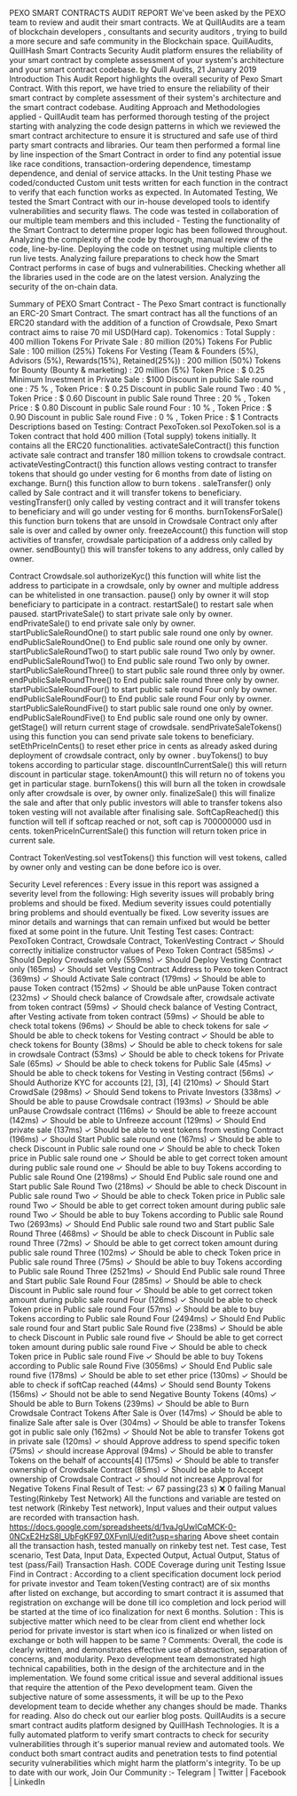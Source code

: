 PEXO SMART CONTRACTS AUDIT REPORT
We've been asked by the PEXO team to review and audit their smart contracts.
We at QuillAudits are a team of blockchain developers , consultants and security auditors , trying to build a more secure and safe community in the Blockchain space. QuillAudits, QuillHash Smart Contracts Security Audit platform ensures the reliability of your smart contract by complete assessment of your system's architecture and your smart contract codebase.
by Quill Audits, 21 January 2019
Introduction
This Audit Report highlights the overall security of Pexo Smart Contract. With this report, we have tried to ensure the reliability of their smart contract by complete assessment of their system's architecture and the smart contract codebase.
Auditing Approach and Methodologies applied -
QuillAudit team has performed thorough testing of the project starting with analyzing the code design patterns in which we reviewed the smart contract architecture to ensure it is structured and safe use of third party smart contracts and libraries.
Our team then performed a formal line by line inspection of the Smart Contract in order to find any potential issue like race conditions, transaction-ordering dependence, timestamp dependence, and denial of service attacks.
In the Unit testing Phase we coded/conducted Custom unit tests written for each function in the contract to verify that each function works as expected. In Automated Testing, We tested the Smart Contract with our in-house developed tools to identify vulnerabilities and security flaws.
The code was tested in collaboration of our multiple team members and this included -
Testing the functionality of the Smart Contract to determine proper logic has been followed throughout.
Analyzing the complexity of the code by thorough, manual review of the code, line-by-line.
Deploying the code on testnet using multiple clients to run live tests.
Analyzing failure preparations to check how the Smart Contract performs in case of bugs and vulnerabilities.
Checking whether all the libraries used in the code are on the latest version.
Analyzing the security of the on-chain data.

Summary of PEXO Smart Contract -
The Pexo Smart contract is functionally an ERC-20 Smart Contract. The smart contract has all the functions of an ERC20 standard with the addition of a function of Crowdsale, Pexo Smart contract aims to raise 70 mil USD(Hard cap).
Tokenomics :
Total Supply : 400 million
Tokens For Private Sale : 80 million (20%)
Tokens For Public Sale : 100 million (25%)
Tokens For Vesting (Team & Founders (5%), Advisors (5%), Rewards(15%), Retained(25%)) : 200 million (50%)
Tokens for Bounty (Bounty & marketing) : 20 million (5%)
Token Price : $ 0.25
Minimum Investment in Private Sale : $100
Discount in public Sale round one : 75 % , Token Price : $ 0.25
Discount in public Sale round Two : 40 % , Token Price : $ 0.60
Discount in public Sale round Three : 20 % , Token Price : $ 0.80
Discount in public Sale round Four : 10 % , Token Price : $ 0.90
Discount in public Sale round Five : 0 % , Token Price : $ 1
Contracts Descriptions based on Testing:
Contract PexoToken.sol
PexoToken.sol is a Token contract that hold 400 million (Total supply) tokens initially.
It contains all the ERC20 functionalities.
activateSaleContract() this function activate sale contract and transfer 180 million tokens to crowdsale contract.
activateVestingContract() this function allows vesting contract to transfer tokens that should go under vesting for 6 months from date of listing on exchange.
Burn() this function allow to burn tokens .
saleTransfer() only called by Sale contract and it will transfer tokens to beneficiary.
vestingTransfer() only called by vesting contract and it will transfer tokens to beneficiary and will go under vesting for 6 months.
burnTokensForSale() this function burn tokens that are unsold in Crowdsale Contract only after sale is over and called by owner only.
freezeAccount() this function will stop activities of transfer, crowdsale participation of a address only called by owner.
sendBounty() this will transfer tokens to any address, only called by owner.

Contract Crowdsale.sol
authorizeKyc() this function will white list the address to participate in a crowdsale, only by owner and multiple address can be whitelisted in one transaction.
pause() only by owner it will stop beneficiary to participate in a contract.
restartSale() to restart sale when paused.
startPrivateSale() to start private sale only by owner.
endPrivateSale() to end private sale only by owner.
startPublicSaleRoundOne() to start public sale round one only by owner.
endPublicSaleRoundOne() to End public sale round one only by owner.
startPublicSaleRoundTwo() to start public sale round Two only by owner.
endPublicSaleRoundTwo() to End public sale round Two only by owner.
startPublicSaleRoundThree() to start public sale round three only by owner.
endPublicSaleRoundThree() to End public sale round three only by owner.
startPublicSaleRoundFour() to start public sale round Four only by owner.
endPublicSaleRoundFour() to End public sale round Four only by owner.
startPublicSaleRoundFive() to start public sale round one only by owner.
endPublicSaleRoundFive() to End public sale round one only by owner.
getStage() will return current stage of crowdsale.
sendPrivateSaleTokens() using this function you can send private sale tokens to beneficiary.
setEthPriceInCents() to reset ether price in cents as already asked during deployment of crowdsale contract, only by owner .
buyTokens() to buy tokens according to particular stage.
discountInCurrentSale() this will return discount in particular stage.
tokenAmount() this will return no of tokens you get in particular stage.
burnTokens() this will burn all the token in crowdsale only after crowdsale is over, by owner only.
finalizeSale() this will finalize the sale and after that only public investors will able to transfer tokens also token vesting will not available after finalising sale.
SoftCapReached() this function will tell if softcap reached or not, soft cap is 700000000 usd in cents.
tokenPriceInCurrentSale() this function will return token price in current sale.

Contract TokenVesting.sol
vestTokens() this function will vest tokens, called by owner only and vesting can be done before ico is over.

Security Level references :
Every issue in this report was assigned a severity level from the following:
High severity issues will probably bring problems and should be fixed.
Medium severity issues could potentially bring problems and should eventually be fixed.
Low severity issues are minor details and warnings that can remain unfixed but would be better fixed at some point in the future.
Unit Testing
Test cases:
Contract: PexoToken Contract, Crowdsale Contract, TokenVesting Contract
✓ Should correctly initialize constructor values of Pexo Token Contract (585ms)
✓ Should Deploy Crowdsale only (559ms)
✓ Should Deploy Vesting Contract only (165ms)
✓ Should set Vesting Contract Address to Pexo token Contract (369ms)
✓ Should Activate Sale contract (179ms)
✓ Should be able to pause Token contract (152ms)
✓ Should be able unPause Token contract (232ms)
✓ Should check balance of Crowdsale after, crowdsale activate from token contract (59ms)
✓ Should check balance of Vesting Contract, after Vesting activate from token contract (59ms)
✓ Should be able to check total tokens (96ms)
✓ Should be able to check tokens for sale
✓ Should be able to check tokens for Vesting contract
✓ Should be able to check tokens for Bounty (38ms)
✓ Should be able to check tokens for sale in crowdsale Contract (53ms)
✓ Should be able to check tokens for Private Sale (65ms)
✓ Should be able to check tokens for Public Sale (45ms)
✓ Should be able to check tokens for Vesting in Vesting contract (56ms)
✓ Should Authorize KYC for accounts [2], [3], [4] (210ms)
✓ Should Start CrowdSale (298ms)
✓ Should Send tokens to Private Investors (338ms)
✓ Should be able to pause Crowdsale contract (193ms)
✓ Should be able unPause Crowdsale contract (116ms)
✓ Should be able to freeze account (142ms)
✓ Should be able to Unfreeze account (129ms)
✓ Should End private sale (137ms)
✓ Should be able to vest tokens from vesting Contract (196ms)
✓ Should Start Public sale round one (167ms)
✓ Should be able to check Discount in Public sale round one
✓ Should be able to check Token price in Public sale round one
✓ Should be able to get correct token amount during public sale round one
✓ Should be able to buy Tokens according to Public sale Round One (2198ms)
✓ Should End Public sale round one and Start public Sale Round Two (218ms)
✓ Should be able to check Discount in Public sale round Two
✓ Should be able to check Token price in Public sale round Two
✓ Should be able to get correct token amount during public sale round Two
✓ Should be able to buy Tokens according to Public sale Round Two (2693ms)
✓ Should End Public sale round two and Start public Sale Round Three (468ms)
✓ Should be able to check Discount in Public sale round Three (72ms)
✓ Should be able to get correct token amount during public sale round Three (102ms)
✓ Should be able to check Token price in Public sale round Three (75ms)
✓ Should be able to buy Tokens according to Public sale Round Three (2521ms)
✓ Should End Public sale round Three and Start public Sale Round Four (285ms)
✓ Should be able to check Discount in Public sale round four
✓ Should be able to get correct token amount during public sale round Four (126ms)
✓ Should be able to check Token price in Public sale round Four (57ms)
✓ Should be able to buy Tokens according to Public sale Round Four (2494ms)
✓ Should End Public sale round four and Start public Sale Round five (238ms)
✓ Should be able to check Discount in Public sale round five
✓ Should be able to get correct token amount during public sale round Five
✓ Should be able to check Token price in Public sale round Five
✓ Should be able to buy Tokens according to Public sale Round Five (3056ms)
✓ Should End Public sale round five (178ms)
✓ Should be able to set ether price (130ms)
✓ Should be able to check if softCap reached (44ms)
✓ Should send Bounty Tokens (156ms)
✓ Should not be able to send Negative Bounty Tokens (40ms)
✓ Should be able to Burn Tokens (239ms)
✓ Should be able to Burn Crowdsale Contract Tokens After Sale is Over (147ms)
✓ Should be able to finalize Sale after sale is Over (304ms)
✓ Should be able to transfer Tokens got in public sale only (162ms)
✓ Should Not be able to transfer Tokens got in private sale (120ms)
✓ should Approve address to spend specific token (75ms)
✓ should increase Approval (94ms)
✓ Should be able to transfer Tokens on the behalf of accounts[4] (175ms)
✓ Should be able to transfer ownership of Crowdsale Contract (85ms)
✓ Should be able to Accept ownership of Crowdsale Contract
✓ should not increase Approval for Negative Tokens
Final Result of Test:
✓ 67 passing(23 s)
❌ 0 failing
Manual Testing(Rinkeby Test Network)
All the functions and variable are tested on test network (Rinkeby Test network), Input values and their output values are recorded with transaction hash.
https://docs.google.com/spreadsheets/d/1vaJgUwlCqMCK-0-0NCxE2HzS8l_UbFgKF97_0XFvnIU/edit?usp=sharing
Above sheet contain all the transaction hash, tested manually on rinkeby test net.
Test case, Test scenario, Test Data, Input Data, Expected Output, Actual Output, Status of test (pass/Fail) Transaction Hash.
CODE Coverage during unit Testing
Issue Find in Contract :
According to a client specification document lock period for private investor and Team token(Vesting contract) are of six months after listed on exchange, but according to smart contract it is assumed that registration on exchange will be done till ico completion and lock period will be started at the time of ico finalization for next 6 months.
Solution :
This is subjective matter which need to be clear from client end whether lock period for private investor is start when ico is finalized or when listed on exchange or both will happen to be same ?
Comments:
Overall, the code is clearly written, and demonstrates effective use of abstraction, separation of concerns, and modularity. Pexo development team demonstrated high technical capabilities, both in the design of the architecture and in the implementation.
We found some critical issue and several additional issues that require the attention of the Pexo development team. Given the subjective nature of some assessments, it will be up to the Pexo development team to decide whether any changes should be made.
Thanks for reading. Also do check out our earlier blog posts.
QuillAudits is a secure smart contract audits platform designed by QuillHash Technologies. It is a fully automated platform to verify smart contracts to check for security vulnerabilities through it's superior manual review and automated tools. We conduct both smart contract audits and penetration tests to find potential security vulnerabilities which might harm the platform's integrity.
To be up to date with our work, Join Our Community :-
Telegram | Twitter | Facebook | LinkedIn